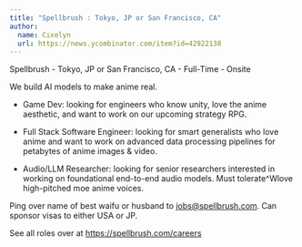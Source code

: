 ```yaml
---
title: "Spellbrush : Tokyo, JP or San Francisco, CA"
author:
  name: Cixelyn
  url: https://news.ycombinator.com/item?id=42922138
---
```

Spellbrush - Tokyo, JP or San Francisco, CA - Full-Time - Onsite

We build AI models to make anime real.

- Game Dev: looking for engineers who know unity, love the anime aesthetic, and want to work on our upcoming strategy RPG.

- Full Stack Software Engineer: looking for smart generalists who love anime and want to work on advanced data processing pipelines for petabytes of anime images &amp; video.

- Audio&#x2F;LLM Researcher: looking for senior researchers interested in working on foundational end-to-end audio models. Must tolerate^Wlove high-pitched moe anime voices.

Ping over name of best waifu or husband to jobs@spellbrush.com.
Can sponsor visas to either USA or JP.

See all roles over at <a href="https:&#x2F;&#x2F;spellbrush.com&#x2F;careers" rel="nofollow">https:&#x2F;&#x2F;spellbrush.com&#x2F;careers</a>
<JobApplication />
